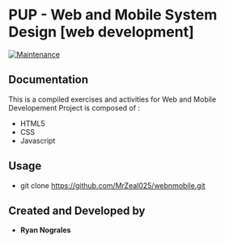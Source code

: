 # PUP - Web and Mobile System Design [web development]

[![Maintenance](https://img.shields.io/badge/Maintained%3F-yes-green.svg)](https://GitHub.com/Naereen/StrapDown.js/graphs/commit-activity)

## Documentation
This is a compiled exercises and activities for Web and Mobile Developement 
Project is composed of : 

- HTML5 
- CSS
- Javascript

## Usage
- git clone https://github.com/MrZeal025/webnmobile.git

## Created and Developed by
- **Ryan Nograles**